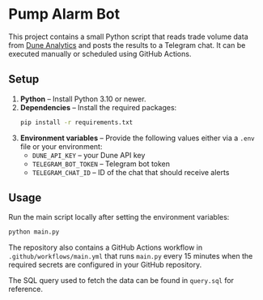 # Pump Alarm Bot

This project contains a small Python script that reads trade volume data from
[Dune Analytics](https://dune.com) and posts the results to a Telegram chat.
It can be executed manually or scheduled using GitHub Actions.

## Setup

1. **Python** – Install Python 3.10 or newer.
2. **Dependencies** – Install the required packages:
   ```bash
   pip install -r requirements.txt
   ```
3. **Environment variables** – Provide the following values either via a `.env`
   file or your environment:
   - `DUNE_API_KEY` – your Dune API key
   - `TELEGRAM_BOT_TOKEN` – Telegram bot token
   - `TELEGRAM_CHAT_ID` – ID of the chat that should receive alerts

## Usage

Run the main script locally after setting the environment variables:

```bash
python main.py
```

The repository also contains a GitHub Actions workflow in
`.github/workflows/main.yml` that runs `main.py` every 15 minutes when the
required secrets are configured in your GitHub repository.

The SQL query used to fetch the data can be found in `query.sql` for reference.
